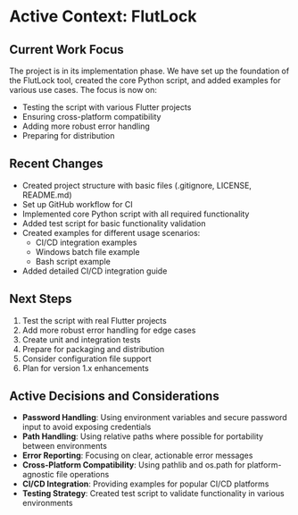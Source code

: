 # Active Context: FlutLock

## Current Work Focus

The project is in its implementation phase. We have set up the foundation of the FlutLock tool, created the core Python script, and added examples for various use cases. The focus is now on:

- Testing the script with various Flutter projects
- Ensuring cross-platform compatibility
- Adding more robust error handling
- Preparing for distribution

## Recent Changes

- Created project structure with basic files (.gitignore, LICENSE, README.md)
- Set up GitHub workflow for CI
- Implemented core Python script with all required functionality
- Added test script for basic functionality validation
- Created examples for different usage scenarios:
  - CI/CD integration examples
  - Windows batch file example
  - Bash script example
- Added detailed CI/CD integration guide

## Next Steps

1. Test the script with real Flutter projects
2. Add more robust error handling for edge cases
3. Create unit and integration tests
4. Prepare for packaging and distribution
5. Consider configuration file support
6. Plan for version 1.x enhancements

## Active Decisions and Considerations

- **Password Handling**: Using environment variables and secure password input to avoid exposing credentials
- **Path Handling**: Using relative paths where possible for portability between environments
- **Error Reporting**: Focusing on clear, actionable error messages
- **Cross-Platform Compatibility**: Using pathlib and os.path for platform-agnostic file operations
- **CI/CD Integration**: Providing examples for popular CI/CD platforms
- **Testing Strategy**: Created test script to validate functionality in various environments

